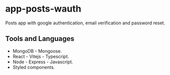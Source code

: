 # app-posts-wauth
Posts app with google authentication, email verification and password reset.
## Tools and Languages
- MongoDB - Mongoose. 
- React - Vitejs - Typescript. 
- Node - Express - Javascript. 
- Styled components.
